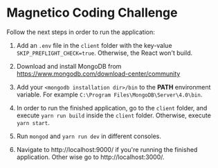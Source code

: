 # Magnetico Coding Challenge

Follow the next steps in order to run the application:

1. Add an `.env` file in the `client` folder with the key-value `SKIP_PREFLIGHT_CHECK=true`. Otherwise, the React won't build.

2. Download and install MongoDB from https://www.mongodb.com/download-center/community

3. Add your `<mongodb installation dir>/bin` to the **PATH** environment variable. For example `C:\Program Files\MongoDB\Server\4.0\bin`.

4. In order to run the finished application, go to the `client` folder, and execute `yarn run build` inside the `client` folder. Otherwise, execute `yarn start`.

5. Run `mongod` and `yarn run dev` in different consoles.

6. Navigate to http://localhost:9000/ if you're running the finished application. Other wise go to http://localhost:3000/.

